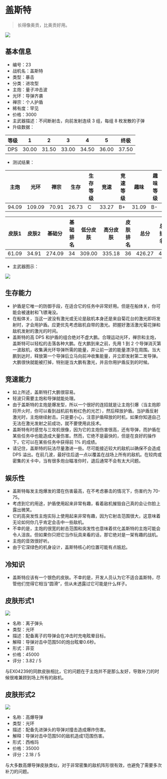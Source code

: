 # 盖斯特

> 长得像奥贡，比奥贡好用。

<img src="/ships/ship_23.png" style={{zoom:1}}/>

## 基本信息

- 编号：23
- 战机名：盖斯特
- 类型：暴击
- 分类：进攻型
- 主炮：量子冲击波
- 光环：导弹齐袭
- 禅宗：个人护盾
- 稀有度：罕见
- 价格：3000
- 主武器描述：不间断射击，向前发射连续 3 组，每组 8 枚发散的子弹
- 升级数据：

| 等级 | 1 | 2 | 3 | 4 | 5 | 终极 |
|--|--|--|--|--|--|--|
| DPS | 30.00 | 31.50 | 33.00 | 34.50 | 36.00 | 37.50 |

- 测试结果：

| 主炮 | 光环 | 禅宗 | 生存 | 生存等级 | 竞速 | 竞速等级 | 趣味 | 趣味等级 |
|--|--|--|--|--|--|--|--|--|
| 94.09 | 109.09 | 70.91 | 26.73 | C | 33.27 | B+ | 31.09 | B- |

| 皮肤1 | 皮肤2 | 基础分 | 基础排名 | 低分皮肤 | 高分皮肤 | 皮肤排名 | 总分 | 总排名 |
|--|--|--|--|--|--|--|--|--|
| 61.09 | 34.91 | 274.09 | 34 | 309.00 | 335.18 | 36 | 426.27 | 45 |

- 主武器图示：

<img src="/illustration/main_23.gif" style={{zoom:1}}/>

## 生存能力

- 护盾是它唯一的防御手段，在适合它的任务中非常好用。但是在船体关，你可能会被速射和飞镖淹没。
- 在船体关，当这一波没有激光或无论是敌机本身还是来自菊花台的激光即将发射时，才会用护盾。应更优先考虑敌机自带的激光。把握好激活激光菊花弹和敌机发射的激光的时间。
- 盖斯特的高 DPS 和护盾的组合绝对不虚大鹏。合理运动光环，禅宗和主炮，盖斯特可以轻松的击落各种大鹏。在大鹏到来之前，先用 1 到 2 个导弹消灭第一波敌机，收集满光环导弹所需的能量，并让前一波的能量漂浮在周围。当大鹏到达时，释放第一个导弹后立马向前冲收集能量，并立即发射第二发导弹。大鹏很快就能被打掉，特别是当大鹏有激光，并且你用护盾反到的时候。

## 竞速能力

- 如上所述，盖斯特打大鹏很容易。
- 轻波只需要主炮和导弹就能处理。
- 由于盖斯特的主炮是爆发型，所以一个很好的连招就是让主炮引爆（当主炮即将开火时，你可以看到战机前有粉红色的光芒），然后释放护盾。当护盾反射激光时，主炮继续射击。只是要小心，注意护盾释放的时机，如果你知道自己无法在激光发射之前成功，就不要使用此技术。
- 盖斯特有时感觉与三攻机很像，因为它的主炮伤害很高，还有导弹，而护盾在某些任务中也能造成大量伤害。然而，它绝不是最快的，但是在良好的操作下，它可以在某些任务中获得前 1% 的成绩。
- 请记住，盖斯特的玩法尽量激进一些。尽可能接近较大的敌机以确保不会造成 DPS 溢出。在前几波，最好往后退一点以覆盖在战场上所有的敌机。在较肉或密集的关卡中，当有很多炮台瞄准你时，退后通常不会有太大问题。

## 娱乐性

- 盖斯特每发主炮爆发的潜在伤害最高，在不考虑暴击的情况下，伤害约为 70-75。
- 考虑到它的用途，护盾使用起来非常有趣，看着敌机摧毁自己真的会让你脸上露出微笑。
- 它的高突发性主炮实际上使用起来非常有趣，因为它射击范围很大，这意味着无论如何你几乎肯定会击中一些敌机。
- 不幸的是，主炮的很宽的射击范围和突发性也意味着优化盖斯特的主炮可能会令人沮丧。但如果你只把它当作玩具来看的话，那它绝对是一架有趣的战机。
- 主炮的音效很好听。
- 由于它深绿色的机身设计，盖斯特核心的位置可能有点尴尬。

## 冷知识

- 盖斯特应该有一个银色的皮肤。不幸的是，开发人员认为它不适合盖斯特，尽管他们觉得它相当“圆滑”，但从未透露过它可能是什么样子。

## 皮肤形式1

<img src="/ships/ship_23_apex_1.png" style={{zoom:1}}/>

- 名称：离子弹头
- 类型：光环
- 描述：配备离子的导弹会在冲击时充电眩晕目标。
- 解释：导弹对击中范围50的炮台眩晕0.6秒。
- 形式：菲亚
- 价格：45000
- 评分：3.82 / 5

与EX04239的同款皮肤相比，它的问题在于主炮并不是那么友好，导致补刀的时候很难兼顾到场上所有的敌机。

## 皮肤形式2

<img src="/ships/ship_23_apex_2.png" style={{zoom:1}}/>

- 名称：高爆导弹
- 类型：光环
- 描述：配备先进弹头的导弹对撞击造成爆炸伤害。
- 解释：导弹对击中范围50的敌机造成1范围伤害。
- 形式：西格玛
- 价格：35000
- 评分：2.18 / 5

与大多数高爆导弹皮肤类似，对于非常密集的敌机阵形很有效，也避免了需要多次补刀的问题。
